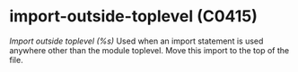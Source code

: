 # import-outside-toplevel (C0415)

*Import outside toplevel (%s)* Used when an import statement is used
anywhere other than the module toplevel. Move this import to the top of
the file.
